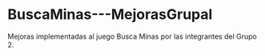 # BuscaMinas---MejorasGrupal
Mejoras implementadas al juego Busca Minas por las integrantes del Grupo 2.
